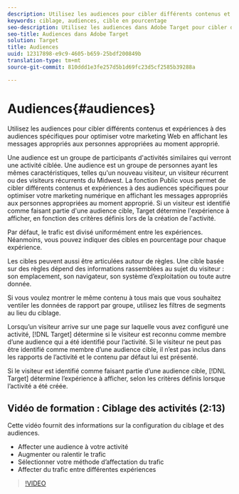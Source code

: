 ```yaml
---
description: Utilisez les audiences pour cibler différents contenus et expériences à des audiences spécifiques pour optimiser votre marketing Web en affichant les messages appropriés aux personnes appropriées au moment approprié.
keywords: ciblage, audiences, cible en pourcentage
seo-description: Utilisez les audiences dans Adobe Target pour cibler différents contenus et expériences à des audiences spécifiques pour optimiser votre marketing Web en affichant les messages appropriés aux personnes appropriées au moment approprié.
seo-title: Audiences dans Adobe Target
solution: Target
title: Audiences
uuid: 12317898-e9c9-4605-b659-25bdf200849b
translation-type: tm+mt
source-git-commit: 810ddd1e3fe257d5b1d69fc23d5cf2585b39288a

---
```



# Audiences{#audiences}

Utilisez les audiences pour cibler différents contenus et expériences à des audiences spécifiques pour optimiser votre marketing Web en affichant les messages appropriés aux personnes appropriées au moment approprié.

Une audience est un groupe de participants d&#39;activités similaires qui verront une activité ciblée. Une audience est un groupe de personnes ayant les mêmes caractéristiques, telles qu&#39;un nouveau visiteur, un visiteur récurrent ou des visiteurs récurrents du Midwest. La fonction Public vous permet de cibler différents contenus et expériences à des audiences spécifiques pour optimiser votre marketing numérique en affichant les messages appropriés aux personnes appropriées au moment approprié. Si un visiteur est identifié comme faisant partie d&#39;une audience cible, Target détermine l&#39;expérience à afficher, en fonction des critères définis lors de la création de l&#39;activité.

Par défaut, le trafic est divisé uniformément entre les expériences. Néanmoins, vous pouvez indiquer des cibles en pourcentage pour chaque expérience.

Les cibles peuvent aussi être articulées autour de règles. Une cible basée sur des règles dépend des informations rassemblées au sujet du visiteur : son emplacement, son navigateur, son système d’exploitation ou toute autre donnée.

Si vous voulez montrer le même contenu à tous mais que vous souhaitez ventiler les données de rapport par groupe, utilisez les filtres de segments au lieu du ciblage.

Lorsqu’un visiteur arrive sur une page sur laquelle vous avez configuré une activité, [!DNL Target] détermine si le visiteur est reconnu comme membre d’une audience qui a été identifié pour l’activité. Si le visiteur ne peut pas être identifié comme membre d’une audience cible, il n’est pas inclus dans les rapports de l’activité et le contenu par défaut lui est présenté.

Si le visiteur est identifié comme faisant partie d’une audience cible, [!DNL Target] détermine l’expérience à afficher, selon les critères définis lorsque l’activité a été créée.

## Vidéo de formation : Ciblage des activités (2:13)

Cette vidéo fournit des informations sur la configuration du ciblage et des audiences.

* Affecter une audience à votre activité
* Augmenter ou ralentir le trafic
* Sélectionner votre méthode d’affectation du trafic
* Affecter du trafic entre différentes expériences

>[!VIDEO](https://video.tv.adobe.com/v/17385?captions=fre_fr)
